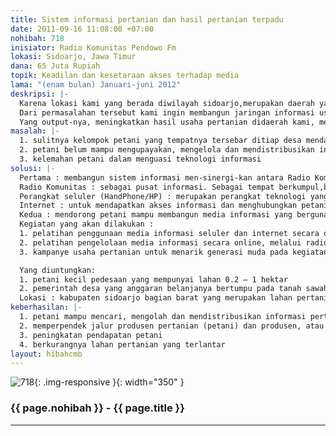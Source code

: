 ```yaml
---
title: Sistem informasi pertanian dan hasil pertanian terpadu
date: 2011-09-16 11:08:00 +07:00
nohibah: 718
inisiator: Radio Komunitas Pendowo Fm
lokasi: Sidoarjo, Jawa Timur
dana: 65 Juta Rupiah
topik: Keadilan dan kesetaraan akses terhadap media
lama: "(enam bulan) Januari-juni 2012"
deskripsi: |-
  Karena lokasi kami yang berada diwilayah sidoarjo,merupakan daerah yang secara kultur,sosial dan perekonimian sedang mengalami perubahan dari daerah pertanian menjadi daerah industri. Sehingga kegiatan pertanian mulai ditinggalkan, penduduk lebih banyak memilih menjadi karyawan. Karena kegiatan pertanian ditinggalkan, banyak areal pertanian tidak digarap dan sawah menjadi puso. Seakan-akan lahan tersebut adalah lahan yang tidak produktif dan dialihkan fungsikan menjadi daerah industri. Petani yang bertahan melakukan kegiatannya semakin sedikit, menjadi kelompok2 kecil dengan tempat yang berjauhan. Akses informasi untuk intensifikasi pertanian tidak lagi menjadi perhatian pemerintah setempat. Berkumpulnya kelompok petani intensitasnya semakin jarang. Padahal petani masih membutuhan info untuk kelanjutan kegiatan usaha pertaniannya dan info pasca panen. Sampai saat ini belum ada instansi/lembaga yang membantu kelompok ini dalam menyediakan akses informasi. Semestinya dalam era informasi yang sangat berkembang pesat ini boleh ada masyarakat yang kesulitan dalam mengakses informasi untuk membantu kebutuhan hidupnya.
  Dari permasalahan tersebut kami ingin membangun jaringan informasi usaha pertanian dan hasil pertanian yang terpadu, yang murah dan mudah.
  Yang output-nya, meningkatkan hasil usaha pertanian didaerah kami, menarik minat generasi muda untuk menekuni usaha tani dan mencegah beralihnya lahan pertanian produktif menjadi industri.
masalah: |-
  1. sulitnya kelompok petani yang tempatnya tersebar ditiap desa mendapatkan informasi
  2. petani belum mampu mengupayakan, mengelola dan mendistribusikan informasi untuk kepentingan usaha tani-nya
  3. kelemahan petani dalam menguasi teknologi informasi
solusi: |-
  Pertama : membangun sistem informasi men-sinergi-kan antara Radio Komunitas, seluler dan internet.
  Radio Komunitas : sebagai pusat informasi. Sebagai tempat berkumpul,berdiskusi, mengupayakan dan mengolah informasi,sekretariat dan pusat kegiatan lainnya.
  Perangkat seluler (HandPhone/HP) : merupakan perangkat teknologi yang relatip sudah dikuasai oleh petani. Hp menjadi media penghubung antara petani dengan Radio Komunitas. Melalui HP petani bisa menginformasikan masalah yang dihadapi, meminta informasi yang mereka butuhkan dan menginformasikan harga komoditas pertanian.
  Internet : untuk mendapatkan akses informasi dan menghubungkan petani dengan pasar.
  Kedua : mendorong petani mampu membangun media informasi yang berguna bagi kepentingan usaha taninya.
  Kegiatan yang akan dilakukan :
  1. pelatihan penggunaan media informasi seluler dan internet secara optimal
  2. pelatihan pengelolaan media informasi secara online, melalui radio dan cetak.
  3. kampanye usaha pertanian untuk menarik generasi muda pada kegiatan bertani.

  Yang diuntungkan:
  1. petani kecil pedesaan yang mempunyai lahan 0.2 – 1 hektar
  2. pemerintah desa yang anggaran belanjanya bertumpu pada tanah sawah gogol
  Lokasi : kabupaten sidoarjo bagian barat yang merupakan lahan pertanian subur yang dikenal dengan tanah delta. karena wilayah selatan adalah luapan lumpur, wilayah timur daerah tambak dan wilayah utara merupakan kota yang sudah tersambung dengan surabaya.
keberhasilan: |-
  1. petani mampu mencari, mengolah dan mendistribusikan informasi pertanian
  2. memperpendek jalur produsen pertanian (petani) dan produsen, atau menyederhanakan proses penjualan hasil pertanian/tata niaga pasar
  3. peningkatan pendapatan petani
  4. berkurangnya lahan pertanian yang terlantar
layout: hibahcmb
---
```


![718](/static/img/hibahcmb/718.png){: .img-responsive }{: width="350" }

### {{ page.nohibah }} - {{ page.title }}

---
